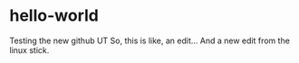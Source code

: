 # hello-world
Testing the new github UT
So, this is like, an edit...
And a new edit from the linux stick.

